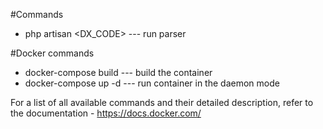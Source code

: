 #Commands

+ php artisan <DX_CODE> --- run parser
  
#Docker commands 

+ docker-compose build --- build the container
+ docker-compose up -d --- run container in the daemon mode

For a list of all available commands and their detailed description,
refer to the documentation - https://docs.docker.com/